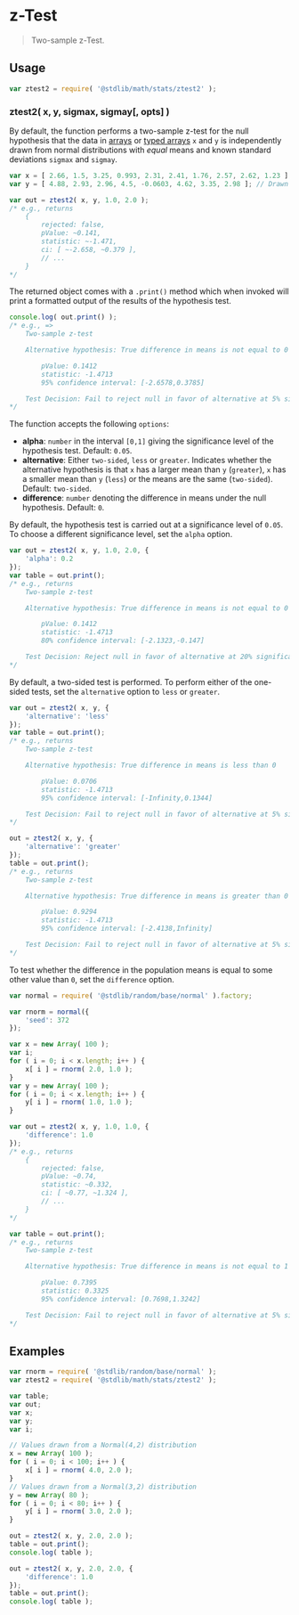 <!--

@license Apache-2.0

Copyright (c) 2018 The Stdlib Authors.

Licensed under the Apache License, Version 2.0 (the "License");
you may not use this file except in compliance with the License.
You may obtain a copy of the License at

   http://www.apache.org/licenses/LICENSE-2.0

Unless required by applicable law or agreed to in writing, software
distributed under the License is distributed on an "AS IS" BASIS,
WITHOUT WARRANTIES OR CONDITIONS OF ANY KIND, either express or implied.
See the License for the specific language governing permissions and
limitations under the License.

-->

# z-Test

> Two-sample z-Test.

<section class="usage">

## Usage

```javascript
var ztest2 = require( '@stdlib/math/stats/ztest2' );
```

### ztest2( x, y, sigmax, sigmay\[, opts] )

By default, the function performs a two-sample z-test for the null hypothesis that the data in [arrays][mdn-array] or [typed arrays][mdn-typed-array] `x` and `y` is  independently drawn from normal distributions with _equal_ means and known standard deviations `sigmax` and `sigmay`.

```javascript
var x = [ 2.66, 1.5, 3.25, 0.993, 2.31, 2.41, 1.76, 2.57, 2.62, 1.23 ]; // Drawn from N(2,1)
var y = [ 4.88, 2.93, 2.96, 4.5, -0.0603, 4.62, 3.35, 2.98 ]; // Drawn from N(3,2)

var out = ztest2( x, y, 1.0, 2.0 );
/* e.g., returns
    {
        rejected: false,
        pValue: ~0.141,
        statistic: ~-1.471,
        ci: [ ~-2.658, ~0.379 ],
        // ...
    }
*/
```

The returned object comes with a `.print()` method which when invoked will print a formatted output of the results of the hypothesis test.

```javascript
console.log( out.print() );
/* e.g., =>
    Two-sample z-test

    Alternative hypothesis: True difference in means is not equal to 0

        pValue: 0.1412
        statistic: -1.4713
        95% confidence interval: [-2.6578,0.3785]

    Test Decision: Fail to reject null in favor of alternative at 5% significance level
*/
```

The function accepts the following `options`:

-   **alpha**: `number` in the interval `[0,1]` giving the significance level of the hypothesis test. Default: `0.05`.
-   **alternative**: Either `two-sided`, `less` or `greater`. Indicates whether the alternative hypothesis is that `x` has a larger mean than `y` (`greater`), `x` has a smaller mean than `y` (`less`) or the means are the same (`two-sided`). Default: `two-sided`.
-   **difference**: `number` denoting the difference in means under the null hypothesis. Default: `0`.

By default, the hypothesis test is carried out at a significance level of `0.05`. To choose a different significance level, set the `alpha` option.

```javascript
var out = ztest2( x, y, 1.0, 2.0, {
    'alpha': 0.2
});
var table = out.print();
/* e.g., returns
    Two-sample z-test

    Alternative hypothesis: True difference in means is not equal to 0

        pValue: 0.1412
        statistic: -1.4713
        80% confidence interval: [-2.1323,-0.147]

    Test Decision: Reject null in favor of alternative at 20% significance level
*/
```

By default, a two-sided test is performed. To perform either of the one-sided tests, set the `alternative` option to `less` or `greater`.

```javascript
var out = ztest2( x, y, {
    'alternative': 'less'
});
var table = out.print();
/* e.g., returns
    Two-sample z-test

    Alternative hypothesis: True difference in means is less than 0

        pValue: 0.0706
        statistic: -1.4713
        95% confidence interval: [-Infinity,0.1344]

    Test Decision: Fail to reject null in favor of alternative at 5% significance level
*/

out = ztest2( x, y, {
    'alternative': 'greater'
});
table = out.print();
/* e.g., returns
    Two-sample z-test

    Alternative hypothesis: True difference in means is greater than 0

        pValue: 0.9294
        statistic: -1.4713
        95% confidence interval: [-2.4138,Infinity]

    Test Decision: Fail to reject null in favor of alternative at 5% significance level
*/
```

To test whether the difference in the population means is equal to some other value than `0`, set the `difference` option.

```javascript
var normal = require( '@stdlib/random/base/normal' ).factory;

var rnorm = normal({
    'seed': 372
});

var x = new Array( 100 );
var i;
for ( i = 0; i < x.length; i++ ) {
    x[ i ] = rnorm( 2.0, 1.0 );
}
var y = new Array( 100 );
for ( i = 0; i < x.length; i++ ) {
    y[ i ] = rnorm( 1.0, 1.0 );
}

var out = ztest2( x, y, 1.0, 1.0, {
    'difference': 1.0
});
/* e.g., returns
    {
        rejected: false,
        pValue: ~0.74,
        statistic: ~0.332,
        ci: [ ~0.77, ~1.324 ],
        // ...
    }
*/

var table = out.print();
/* e.g., returns
    Two-sample z-test

    Alternative hypothesis: True difference in means is not equal to 1

        pValue: 0.7395
        statistic: 0.3325
        95% confidence interval: [0.7698,1.3242]

    Test Decision: Fail to reject null in favor of alternative at 5% significance level
*/
```

</section>

<!-- /.usage -->

<section class="examples">

## Examples

<!-- eslint no-undef: "error" -->

```javascript
var rnorm = require( '@stdlib/random/base/normal' );
var ztest2 = require( '@stdlib/math/stats/ztest2' );

var table;
var out;
var x;
var y;
var i;

// Values drawn from a Normal(4,2) distribution
x = new Array( 100 );
for ( i = 0; i < 100; i++ ) {
    x[ i ] = rnorm( 4.0, 2.0 );
}
// Values drawn from a Normal(3,2) distribution
y = new Array( 80 );
for ( i = 0; i < 80; i++ ) {
    y[ i ] = rnorm( 3.0, 2.0 );
}

out = ztest2( x, y, 2.0, 2.0 );
table = out.print();
console.log( table );

out = ztest2( x, y, 2.0, 2.0, {
    'difference': 1.0
});
table = out.print();
console.log( table );
```

</section>

<!-- /.examples -->

<section class="links">

[mdn-array]: https://developer.mozilla.org/en-US/docs/Web/JavaScript/Reference/Global_Objects/Array

[mdn-typed-array]: https://developer.mozilla.org/en-US/docs/Web/JavaScript/Typed_arrays

</section>

<!-- /.links -->
